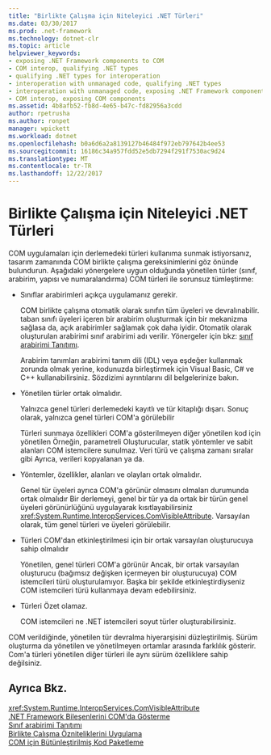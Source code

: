 ```yaml
---
title: "Birlikte Çalışma için Niteleyici .NET Türleri"
ms.date: 03/30/2017
ms.prod: .net-framework
ms.technology: dotnet-clr
ms.topic: article
helpviewer_keywords:
- exposing .NET Framework components to COM
- COM interop, qualifying .NET types
- qualifying .NET types for interoperation
- interoperation with unmanaged code, qualifying .NET types
- interoperation with unmanaged code, exposing .NET Framework components
- COM interop, exposing COM components
ms.assetid: 4b8afb52-fb8d-4e65-b47c-fd82956a3cdd
author: rpetrusha
ms.author: ronpet
manager: wpickett
ms.workload: dotnet
ms.openlocfilehash: b0a6d6a2a8139127b46484f972eb797642b4ee53
ms.sourcegitcommit: 16186c34a957fdd52e5db7294f291f7530ac9d24
ms.translationtype: MT
ms.contentlocale: tr-TR
ms.lasthandoff: 12/22/2017
---
```

# <a name="qualifying-net-types-for-interoperation"></a>Birlikte Çalışma için Niteleyici .NET Türleri
COM uygulamaları için derlemedeki türleri kullanıma sunmak istiyorsanız, tasarım zamanında COM birlikte çalışma gereksinimlerini göz önünde bulundurun. Aşağıdaki yönergelere uygun olduğunda yönetilen türler (sınıf, arabirim, yapısı ve numaralandırma) COM türleri ile sorunsuz tümleştirme:  
  
-   Sınıflar arabirimleri açıkça uygulamanız gerekir.  
  
     COM birlikte çalışma otomatik olarak sınıfın tüm üyeleri ve devralınabilir. taban sınıfı üyeleri içeren bir arabirim oluşturmak için bir mekanizma sağlasa da, açık arabirimler sağlamak çok daha iyidir. Otomatik olarak oluşturulan arabirimi sınıf arabirimi adı verilir. Yönergeler için bkz: [sınıf arabirimi Tanıtımı](com-callable-wrapper.md#introducing-the-class-interface).  
  
     Arabirim tanımları arabirimi tanım dili (IDL) veya eşdeğer kullanmak zorunda olmak yerine, kodunuzda birleştirmek için Visual Basic, C# ve C++ kullanabilirsiniz. Sözdizimi ayrıntılarını dil belgelerinize bakın.  
  
-   Yönetilen türler ortak olmalıdır.  
  
     Yalnızca genel türleri derlemedeki kayıtlı ve tür kitaplığı dışarı. Sonuç olarak, yalnızca genel türleri COM'a görülebilir  
  
     Türleri sunmaya özellikleri COM'a gösterilmeyen diğer yönetilen kod için yönetilen Örneğin, parametreli Oluşturucular, statik yöntemler ve sabit alanları COM istemcilere sunulmaz. Veri türü ve çalışma zamanı sıralar gibi Ayrıca, verileri kopyalanan ya da.  
  
-   Yöntemler, özellikler, alanları ve olayları ortak olmalıdır.  
  
     Genel tür üyeleri ayrıca COM'a görünür olmasını olmaları durumunda ortak olmalıdır Bir derlemeyi, genel bir tür ya da ortak bir türün genel üyeleri görünürlüğünü uygulayarak kısıtlayabilirsiniz <xref:System.Runtime.InteropServices.ComVisibleAttribute>. Varsayılan olarak, tüm genel türleri ve üyeleri görülebilir.  
  
-   Türleri COM'dan etkinleştirilmesi için bir ortak varsayılan oluşturucuya sahip olmalıdır  
  
     Yönetilen, genel türleri COM'a görünür Ancak, bir ortak varsayılan oluşturucu (bağımsız değişken içermeyen bir oluşturucuya) COM istemcileri türü oluşturulamıyor. Başka bir şekilde etkinleştirdiyseniz COM istemcileri türü kullanmaya devam edebilirsiniz.  
  
-   Türleri Özet olamaz.  
  
     COM istemcileri ne .NET istemcileri soyut türler oluşturabilirsiniz.  
  
 COM verildiğinde, yönetilen tür devralma hiyerarşisini düzleştirilmiş. Sürüm oluşturma da yönetilen ve yönetilmeyen ortamlar arasında farklılık gösterir. Com'a türleri yönetilen diğer türleri ile aynı sürüm özelliklere sahip değilsiniz.  
  
## <a name="see-also"></a>Ayrıca Bkz.  
 <xref:System.Runtime.InteropServices.ComVisibleAttribute>  
 [.NET Framework Bileşenlerini COM'da Gösterme](../../../docs/framework/interop/exposing-dotnet-components-to-com.md)  
 [Sınıf arabirimi Tanıtımı](http://msdn.microsoft.com/en-us/733c0dd2-12e5-46e6-8de1-39d5b25df024)  
 [Birlikte Çalışma Özniteliklerini Uygulama](../../../docs/framework/interop/applying-interop-attributes.md)  
 [COM için Bütünleştirilmiş Kod Paketleme](../../../docs/framework/interop/packaging-an-assembly-for-com.md)
